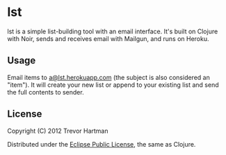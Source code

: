 # lst

lst is a simple list-building tool with an email interface. It's built on Clojure with
Noir, sends and receives email with Mailgun, and runs on Heroku.

## Usage

Email items to a@lst.herokuapp.com (the subject is also considered an "item"). It
will create your new list or append to your existing list and send the full contents
to sender.

## License

Copyright (C) 2012 Trevor Hartman

Distributed under the [Eclipse Public
License](http://opensource.org/licenses/eclipse-1.0.php), the same as Clojure.
